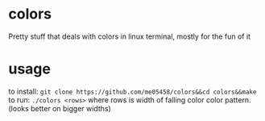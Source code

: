# colors
Pretty stuff that deals with colors in linux  terminal, mostly for the fun of it
# usage
to install: `git clone https://github.com/me05458/colors&&cd colors&&make`\
to run: `./colors <rows>` where rows is width of falling color color pattern. (looks better on bigger widths)
